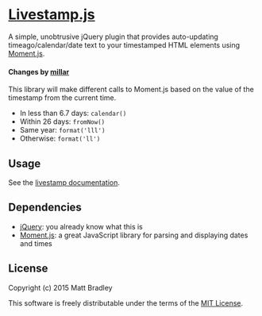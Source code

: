 [Livestamp.js](http://mattbradley.github.com/livestampjs)
=====================================================

A simple, unobtrusive jQuery plugin that provides auto-updating timeago/calendar/date text to
your timestamped HTML elements using [Moment.js](http://momentjs.com).

#### Changes by [millar](https://github.com/millar)
This library will make different calls to Moment.js based on the value of the timestamp from the current time.

- In less than 6.7 days: `calendar()`
- Within 26 days: `fromNow()`
- Same year: `format('lll')`
- Otherwise: `format('ll')`

Usage
-----

See the [livestamp documentation](http://mattbradley.github.com/livestampjs).

Dependencies
------------

* [jQuery](http://jquery.com): you already know what this is
* [Moment.js](http://momentjs.com): a great JavaScript library for parsing
  and displaying dates and times

License
-------

Copyright (c) 2015 Matt Bradley

This software is freely distributable under the terms of the
[MIT License](http://www.opensource.org/licenses/MIT).
